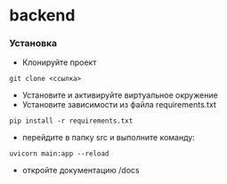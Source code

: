 # backend

### Установка

- Клонируйте проект
```
git clone <ссылка>
``` 
- Установите и активируйте виртуальное окружение
- Установите зависимости из файла requirements.txt
```
pip install -r requirements.txt
``` 
- перейдите в папку src и выполните команду:
```
uvicorn main:app --reload 
```
- откройте документацию /docs
